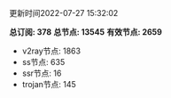 更新时间2022-07-27 15:32:02

**总订阅: 378**
**总节点: 13545**
**有效节点: 2659**
- v2ray节点: 1863
- ss节点: 635
- ssr节点: 16
- trojan节点: 145
